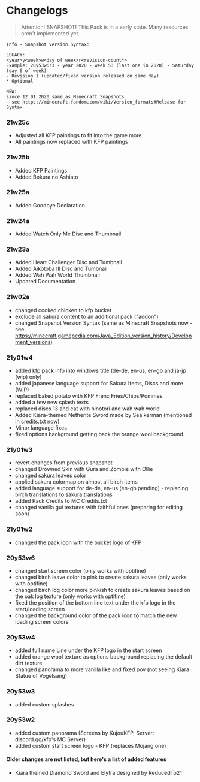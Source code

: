 # Changelogs

> Attention! SNAPSHOT! This Pack is in a early state. Many resources aren't implemented yet.
```
Info - Snapshot Version Syntax:

LEGACY:
<year>y<week>w<day of week>r<revision-count*>
Example: 20y53w6r3 - year 2020 - week 53 (last one in 2020) - Saturday (day 6 of week)
- Revision 1 (updated/fixed version released on same day)
* Optional

NEW:
since 12.01.2020 same as Minecraft Snapshots
- see https://minecraft.fandom.com/wiki/Version_formats#Release for Syntax
```

### 21w25c
* Adjusted all KFP paintings to fit into the game more
* All paintings now replaced with KFP paintings

### 21w25b
* Added KFP Paintings
* Added Bokura no Ashiato

### 21w25a
* Added Goodbye Declaration

### 21w24a
* Added Watch Only Me Disc and Thumbnail

### 21w23a
* Added Heart Challenger Disc and Tumbnail
* Added Aikotoba III Disc and Tumbnail
* Added Wah Wah World Thumbnail
* Updated Documentation

### 21w02a
- changed cooked chicken to kfp bucket
- exclude all sakura content to an additional pack ("addon")
- changed Snapshot Version Syntax (same as Minecraft Snapshots now - see https://minecraft.gamepedia.com/Java_Edition_version_history/Development_versions)

### 21y01w4
- added kfp pack info into windows title (de-de, en-us, en-gb and ja-jp (wip) only)
- added japanese language support for Sakura Items, Discs and more (WIP)
- replaced baked potato with KFP Frenc Fries/Chips/Pommes
- added a few new splash texts
- replaced discs 13 and cat with hinotori and wah wah world
- Added Kiara-themed Netherite Sword made by Sea kerman (mentioned in credits.txt now)
- Minor language fixes
- fixed options background getting back the orange wool background

### 21y01w3
- revert changes from previous snapshot
- changed Drowned Skin with Gura and Zombie with Ollie
- changed sakura leaves color
- applied sakura colormap on almost all birch items
- added language support for de-de, en-us (en-gb pending) - replacing birch translations to sakura translations
- added Pack Credits to MC Credits.txt
- changed vanilla gui textures with faithful ones (preparing for editing soon)

### 21y01w2
- changed the pack icon with the bucket logo of KFP

### 20y53w6
- changed start screen color (only works with optifine)
- changed birch leave color to pink to create sakura leaves (only works with optifine)
- changed birch log color more pinkish to create sakura leaves based on the oak log texture (only works with optifine)
- fixed the position of the bottom line text under the kfp logo in the start/loading screen
- changed the background color of the pack icon to match the new loading screen colors

### 20y53w4
- added full name Line under the KFP logo in the start screen
- added orange wool texture as options background replacing the default dirt texture
- changed panorama to more vanilla like and fixed pov (not seeing Kiara Statue of Vogelsang)

### 20y53w3
- added custom splashes

### 20y53w2
- added custom panorama (Screens by KujouKFP, Server: discord.gg/kfp's MC Server)
- added custom start screen logo - KFP (replaces Mojang one)

#### Older changes are not listed, but here's a list of added features
- Kiara themed Diamond Sword and Elytra designed by ReducedTo21
